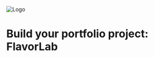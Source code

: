 ![Logo](https://storage.googleapis.com/openscreenshot/T%2FU%2Fm/Q_iSJUmUT.png)
# Build your portfolio project: FlavorLab

